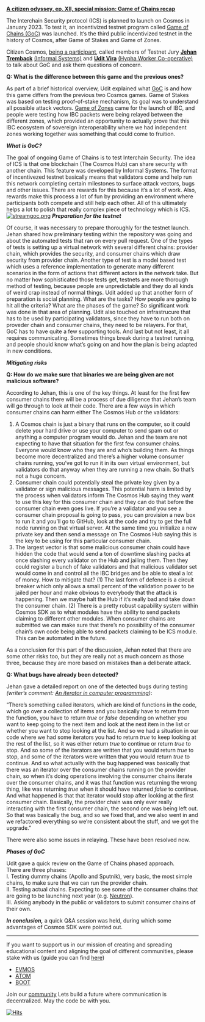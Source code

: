 **[A citizen odyssey, ep. XII, special mission: Game of Chains recap](https://www.youtube.com/watch?v=RXMoF18bckU)**

The Interchain Security protocol (ICS) is planned to launch on Cosmos in January 2023. To test it, an incentivized testnet program called [Game of Chains (GoC)](https://github.com/hyphacoop/ics-testnets/tree/main/game-of-chains-2022#phase-1-two-dummy-chains) was launched.
It’s the third public incentivized testnet in the history of Cosmos, after Game of Stakes and Game of Zones.

Citizen Cosmos, [being a participant](https://provider-explorer.goc.earthball.xyz/validators/cosmosvaloper12zmahaunzfq8w3fwkv6uds69jsqszltyp5tk7m), called members of Testnet Jury **[Jehan Tremback](https://twitter.com/JTremback)** [(Informal Systems)](https://www.citizencosmos.space/jelena)
 and **[Udit Vira](https://twitter.com/UditVira)** [(Hypha Worker Co-operative)](https://twitter.com/hyphacoop) to talk about GoC and ask them questions of concern.


**Q: What is the difference between this game and the previous ones?**

As part of a brief historical overview, Udit explained what [GoC](https://citizen-cosmos.github.io/blog/gameofchains.html) is and how this game differs from the previous two Cosmos games. 
Game of Stakes was based on testing proof-of-stake mechanism, its goal was to understand all possible attack vectors. 
[Game of Zones](https://www.citizencosmos.space/game-of-zones) came for the launch of IBC, and people were testing how IBC packets were being relayed between the different zones, which provided an
opportunity to actually prove that this IBC ecosystem of sovereign interoperability where we had independent zones working together was something that could come to fruition.


***What is GoC?***<br>

The goal of ongoing Game of Chains is to test Interchain Security. The idea of ICS is that one blockchain (The Cosmos Hub) can share security with another chain. 
This feature was developed by Informal Systems. The format of incentivezed testnet basically means that validators come and help run this network completing
certain milestones to surface attack vectors, bugs and other issues. There are rewards for this because it’s a lot of work. 
Also, rewards make this process a lot of fun by providing an environment where participants both compete and still help each other. 
All of this ultimately helps a lot to polish that really complex piece of technology which is ICS.
[![streamgoc.png](https://i.postimg.cc/T17mkjKN/streamgoc.png)](https://postimg.cc/wRN7MmcD)
***Preparation for the testnet***<br>

Of course, it was necessary to prepare thoroughly for the testnet launch. Jehan shared how preliminary testing within the repository was going and about the automated
tests that ran on every pull request. One of the types of tests is setting up a virtual network with several different chains: provider chain, which provides the 
security, and consumer chains which draw security from provider chain. Another type of test is a model based test which uses a reference implementation to generate 
many different scenarios in the form of actions that different actors in the network take. But no matter how sophisticated those tests get, testnets are more thorough
method of testing, because people are unpredictable and they do all kinds of weird crap instead of normal things.
Udit added up that another form of preparation is social planning. What are the tasks? How people are going to hit all the criteria? What are the phases of the game?
So significant work was done in that area of planning. Udit also touched on infrastrucure that has to be used by participating validators, since they have to run 
both on proveder chain and consumer chains, they need to be relayers. For that, GoC has to have quite a few supporting tools. And last but not least, it all requires
communicating. Sometimes things break during a testnet running, and people should know what’s going on and how the plan is being adapted in new conditions.


***Mitigating risks***<br>

**Q: How do we make sure that binaries we are being given are not malicious software?**

According to Jehan, this is one of the key things. At least for the first few consumer chains there will be a process of due diligence that Jehan’s team will go through to look at their code. There are a few ways in which consumer chains can harm either The Cosmos Hub or the validators:
1. A Cosmos chain is just a binary that runs on the computer, so it could delete your hard drive or use your computer to send spam out or anything a computer program would do. Jehan and the team are not expecting to have that situation for the first few consumer chains. Everyone would know who they are and who’s building them. As things become more decentralized and there’s a higher volume consumer chains running, you’ve got to run it in its own virtual environment, but validators do that anyway when they are running a new chain. So that’s not a huge concern.
2. Consumer chain could potentially steal the private key given by a validator or sign malicious messages. This potential harm is limited by the process when validators inform The Cosmos Hub saying they want to use this key for this consumer chain and they can do that before the consumer chain even goes live. If you’re a validator and you see a consumer chain proposal is going to pass, you can provision a new box to run it and you’ll go to GitHub, look at the code and try to get the full node running on that virtual server. At the same time you initialize a new private key and then send a message on The Cosmos Hub saying this is the key to be using for this particular consumer chain.
3. The largest vector is that some malicious consumer chain could have hidden the code that would send a ton of downtime slashing packs at once slashing every validator on the Hub and jailing them. Then they could register a bunch of fake validators and that malicious validator set would come in and control all the IBC bridges and be able to steal a lot of money. How to mitigate that? (1) The last form of defence is a circuit breaker which only allows a small percent of the validation power to be jailed per hour and make obvious to everybody that the attack is happening. Then we maybe halt the Hub if it’s really bad and take down the consumer chain. (2) There is a pretty robust capability system within Cosmos SDK as to what modules have the ability to send packets claiming to different other modules. When consumer chains are submitted we can make sure that there’s no possibility of the consumer chain’s own code being able to send packets claiming to be ICS module. This can be automated in the future.

As a conclusion for this part of the discussion, Jehan noted that there are some other risks too, but they are really not as much concern as those three, because they are more based on mistakes than a deliberate attack.


**Q: What bugs have already been detected?**

Jehan gave a detailed report on one of the detected bugs during testing _(writer’s comment: [An iterator in computer programming](https://en.wikipedia.org/wiki/Iterator))_:

“There’s something called iterators, which are kind of functions in the code, which go over a collection of items and you basically have to return from the function, you have to return _true_ or _false_ depending on whether you want to keep going to the next item and look at the next item in the list or whether you want to stop looking at the list. And so we had a situation in our code where we had some iterators you had to return _true_ to keep looking at the rest of the list, so it was either return _true_ to continue or return _true_ to stop. And so some of the iterators are written that you would return _true_ to stop, and some of the iterators were written that you would return _true_ to continue. And so what actually with the bug happened was basically that there was an iterator over the consumer chains running on the provider chain, so when it’s doing operations involving the consumer chains iterate over the consumer chains, and it was that function was returning the wrong thing, like was returning _true_ when it should have returned _false_ to continue. And what happened is that that iterator would stop after looking at the first consumer chain. Basically, the provider chain was only ever really interacting with the first consumer chain, the second one was being left out. So that was basically the bug, and so we fixed that, and we also went in and we refactored everything so we’re consistent about the stuff, and we got the upgrade.”

There were also some issues in relaying. These have been resolved now.


***Phases of GoC***<br>

Udit gave a quick review on the Game of Chains phased approach.<br>
There are three phases:<br>
I. Testing dummy chains (Apollo and Sputnik), very basic, the most simple chains, to make sure that we can run the provider chain.<br>
II. Testing actual chains. Expecting to see some of the consumer chains that are going to be launching next year (e.g. [Neutron](https://www.citizencosmos.space/neutron)).<br>
III. Asking anybody in the public or validators to submit consumer chains of their own.


***In conclusion,*** a quick Q&A session was held, during which some advantages of Cosmos SDK were pointed out.


------------------------------------------------------------------------------------------------------------------------------------------------------------------
If you want to support us in our mission of creating and spreading educational content and aligning the goal of different communities, please stake with us (guide you can find [here](https://www.citizencosmos.space/staking)) 
- [EVMOS](https://wallet.keplr.app/chains/evmos?modal=validator&chain=evmos_9001-2&validator_address=evmosvaloper1mtwvpdd57gpkyejd566s24afr9zm5ryq8gwpvj) 
- [ATOM](https://wallet.keplr.app/chains/cosmos-hub?modal=validator&chain=cosmoshub-4&validator_address=cosmosvaloper1e859xaue4k2jzqw20cv6l7p3tmc378pc3k8g2u) 
- [BOOT](https://wallet.keplr.app/chains/bostrom?modal=validator&chain=bostrom&validator_address=bostromvaloper1f7nx65pmayfenpfwzwaamwas4ygmvalqj6dz5r)

Join our [community](https://discord.gg/kJaG3EucCX) Lets build a future where communication is decentralized. May the code be with you. 

[![Hits](https://hits.seeyoufarm.com/api/count/incr/badge.svg?url=https%3A%2F%2Fcitizen-cosmos.github.io%2Fblog%2Fgocstream.html&count_bg=%2379C83D&title_bg=%23555555&icon=&icon_color=%23E7E7E7&title=hits&edge_flat=false)](https://hits.seeyoufarm.com) 
